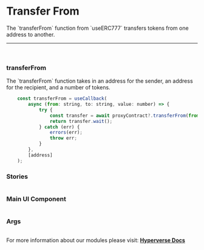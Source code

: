 # Transfer From

<p> The `transferFrom` function from `useERC777` transfers tokens from one address to another. </p>

---

<br>

### transferFrom

<p> The `transferFrom` function takes in an address for the sender, an address for the recipient, and a number of tokens. </p>

```jsx
	const transferFrom = useCallback(
		async (from: string, to: string, value: number) => {
			try {
				const transfer = await proxyContract?.transferFrom(from, to, value);
				return transfer.wait();
			} catch (err) {
				errors(err);
				throw err;
			}
		},
		[address]
	);
```

### Stories

```jsx

```

### Main UI Component

```jsx

```

### Args

```jsx

```

For more information about our modules please visit: [**Hyperverse Docs**](https://docs.hyperverse.dev)
